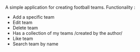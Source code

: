 A simple application for creating football teams. 
Functionality :
- Add a specific team
- Edit team 
- Delete team
- Has a collection of my teams /created by the author/
- Like team
- Search team by name
